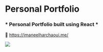 # Personal Portfolio
### * Personal Portfolio built using React *
:link: https://imaneelharchaoui.me/


<img src='imagePort.PNG' />



